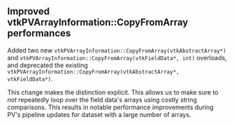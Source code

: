 ## Improved vtkPVArrayInformation::CopyFromArray performances

Added two new `vtkPVArrayInformation::CopyFromArray(vtkAbstractArray*)` and `vtkPVArrayInformation::CopyFromArray(vtkFieldData*, int)` overloads, and deprecated the existing `vtkPVArrayInformation::CopyFromArray(vtkAbstractArray*, vtkFieldData*)`.

This change makes the distinction explicit. This allows us to make sure to *not* repeatedly loop over the field data's arrays using costly string comparisons.
This results in notable performance improvements during PV's pipeline updates for dataset with a large number of arrays.

